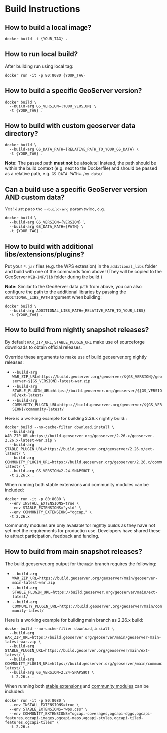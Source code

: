 # Build Instructions

## How to build a local image?

```shell
docker build -t {YOUR_TAG} .
```

## How to run local build?

After building run using local tag:

```shell
docker run -it -p 80:8080 {YOUR_TAG}
```

## How to build a specific GeoServer version?

```shell
docker build \
  --build-arg GS_VERSION={YOUR_VERSION} \
  -t {YOUR_TAG} .
```

## How to build with custom geoserver data directory?

```shell
docker build \
  --build-arg GS_DATA_PATH={RELATIVE_PATH_TO_YOUR_GS_DATA} \
  -t {YOUR_TAG} .
```

**Note:** The passed path **must not** be absolute! Instead, the path should be within the build context (e.g. next to the Dockerfile) and should be passed as a relative path, e.g. `GS_DATA_PATH=./my_data/`

## Can a build use a specific GeoServer version AND custom data?

Yes! Just pass the `--build-arg` param twice, e.g.

```shell
docker build \
  --build-arg GS_VERSION={VERSION} \
  --build-arg GS_DATA_PATH={PATH} \
  -t {YOUR_TAG} .
```

## How to build with additional libs/extensions/plugins?

Put your `*.jar` files (e.g. the WPS extension) in the `additional_libs` folder and build with one of the commands from above! (They will be copied to the GeoServer `WEB-INF/lib` folder during the build.)

**Note:** Similar to the GeoServer data path from above, you can also configure the path to the additional libraries by passing the `ADDITIONAL_LIBS_PATH` argument when building:

```shell
docker build \
  --build-arg ADDITIONAL_LIBS_PATH={RELATIVE_PATH_TO_YOUR_LIBS}
  -t {YOUR_TAG} .
```

## How to build from nightly snapshot releases?

By default ``WAR_ZIP_URL``, ``STABLE_PLUGIN_URL`` make use of sourceforge downloads to obtain official releases.

Override these arguments to make use of build.geoserver.org nightly releases:

* ``--build-arg WAR_ZIP_URL=https://build.geoserver.org/geoserver/${GS_VERSION}/geoserver-${GS_VERSION}-latest-war.zip``
* ``--build-arg STABLE_PLUGIN_URL=https://build.geoserver.org/geoserver/${GS_VERSION}/ext-latest/``
* ``--build-arg COMMUNITY_PLUGIN_URL=https://build.geoserver.org/geoserver/${GS_VERSION}/community-latest/``

Here is a working example for building 2.26.x nightly build::
```
docker build --no-cache-filter download,install \
  --build-arg WAR_ZIP_URL=https://build.geoserver.org/geoserver/2.26.x/geoserver-2.26.x-latest-war.zip \
  --build-arg STABLE_PLUGIN_URL=https://build.geoserver.org/geoserver/2.26.x/ext-latest/ \
  --build-arg COMMUNITY_PLUGIN_URL=https://build.geoserver.org/geoserver/2.26.x/community-latest/ \
  --build-arg GS_VERSION=2.24-SNAPSHOT \
  -t 2.26.x .
```

When running both stable extensions and community modules can be included:

```
docker run -it -p 80:8080 \
  --env INSTALL_EXTENSIONS=true \
  --env STABLE_EXTENSIONS="ysld" \
  --env COMMUNITY_EXTENSIONS="ogcapi" \
  -t 2.26.x
```

Community modules are only available for nightly builds as they have not yet met the requirements for production use. Developers have shared these to attract participation, feedback and funding.

## How to build from main snapshot releases?

The build.geoserver.org output for the ``main`` branch requires the following:

* ``--build-arg WAR_ZIP_URL=https://build.geoserver.org/geoserver/main/geoserver-main-latest-war.zip``
* ``--build-arg STABLE_PLUGIN_URL=https://build.geoserver.org/geoserver/main/ext-latest/``
* ``--build-arg COMMUNITY_PLUGIN_URL=https://build.geoserver.org/geoserver/main/community-latest/``


Here is a working example for building main branch as 2.26.x build:

```
docker build --no-cache-filter download,install \
  --build-arg WAR_ZIP_URL=https://build.geoserver.org/geoserver/main/geoserver-main-latest-war.zip \
  --build-arg STABLE_PLUGIN_URL=https://build.geoserver.org/geoserver/main/ext-latest/ \
  --build-arg COMMUNITY_PLUGIN_URL=https://build.geoserver.org/geoserver/main/community-latest/ \
  --build-arg GS_VERSION=2.24-SNAPSHOT \
  -t 2.26.x .
```

When running both [stable extensions](https://build.geoserver.org/geoserver/main/ext-latest/) and [community modules](https://build.geoserver.org/geoserver/main/community-latest/) can be included:

```
docker run -it -p 80:8080 \
  --env INSTALL_EXTENSIONS=true \
  --env STABLE_EXTENSIONS="wps,css" \
  --env COMMUNITY_EXTENSIONS="ogcapi-coverages,ogcapi-dggs,ogcapi-features,ogcapi-images,ogcapi-maps,ogcapi-styles,ogcapi-tiled-features,ogcapi-tiles" \
  -t 2.26.x
```

